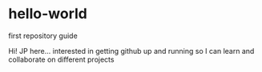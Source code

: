# hello-world
first repository guide

Hi! JP here... interested in getting github up and running so I can learn and collaborate on different projects
